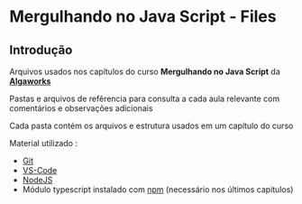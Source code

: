# **Mergulhando no Java Script - Files**

## Introdução

Arquivos usados nos capítulos do curso **Mergulhando no Java Script** da **[Algaworks](https://algaworks.com)**

Pastas e arquivos de refêrencia para consulta a cada aula relevante com comentários e observações adicionais

Cada pasta contém os arquivos e estrutura usados em um capítulo do curso

Material utilizado :

* [Git](https://git-scm.com/)
* [VS-Code](https://code.visualstudio.com/)
* [NodeJS](https://nodejs.org/en/)
* Módulo typescript instalado com [npm](https://www.npmjs.com/package/typescript) (necessário nos últimos capitulos)


